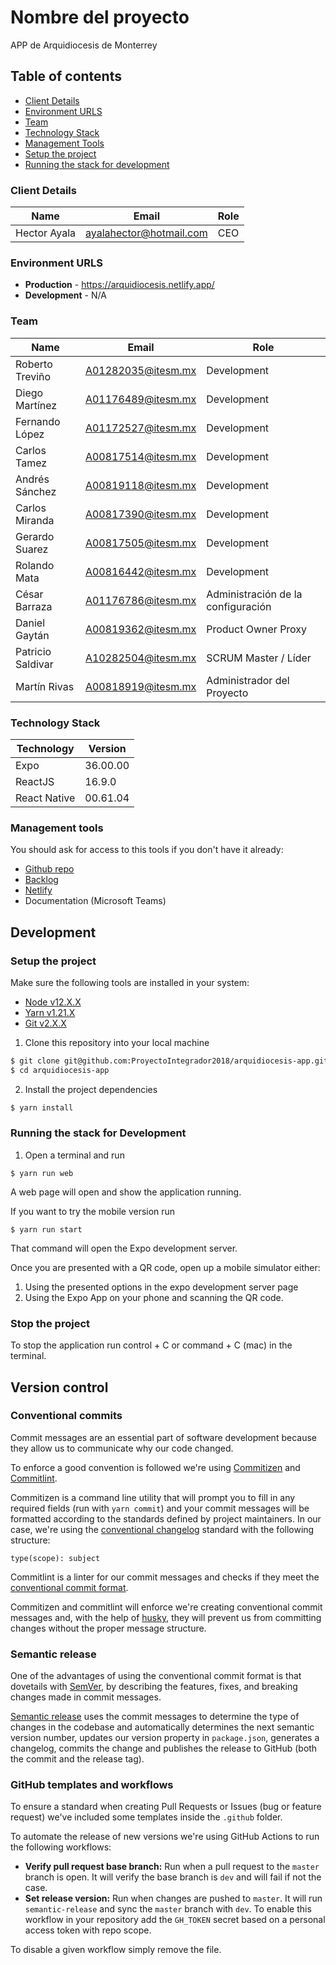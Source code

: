 # Nombre del proyecto

APP de Arquidiocesis de Monterrey

## Table of contents

- [Client Details](#client-details)
- [Environment URLS](#environment-urls)
- [Team](#team)
- [Technology Stack](#technology-stack)
- [Management Tools](#management-tools)
- [Setup the project](#setup-the-project)
- [Running the stack for development](#running-the-stack-for-development)

### Client Details

| Name         | Email                   | Role |
| ------------ | ----------------------- | ---- |
| Hector Ayala | ayalahector@hotmail.com | CEO  |

### Environment URLS

- **Production** - https://arquidiocesis.netlify.app/
- **Development** - N/A

### Team

| Name              | Email              | Role                               |
| ----------------- | ------------------ | ---------------------------------- |
| Roberto Treviño   | A01282035@itesm.mx | Development                        |
| Diego Martínez    | A01176489@itesm.mx | Development                        |
| Fernando López    | A01172527@itesm.mx | Development                        |
| Carlos Tamez      | A00817514@itesm.mx | Development                        |
| Andrés Sánchez    | A00819118@itesm.mx | Development                        |
| Carlos Miranda    | A00817390@itesm.mx | Development                        |
| Gerardo Suarez    | A00817505@itesm.mx | Development                        |
| Rolando Mata      | A00816442@itesm.mx | Development                        |
| César Barraza     | A01176786@itesm.mx | Administración de la configuración |
| Daniel Gaytán     | A00819362@itesm.mx | Product Owner Proxy                |
| Patricio Saldivar | A10282504@itesm.mx | SCRUM Master / Líder               |
| Martín Rivas      | A00818919@itesm.mx | Administrador del Proyecto         |

### Technology Stack

| Technology   | Version  |
| ------------ | -------- |
| Expo         | 36.00.00 |
| ReactJS      | 16.9.0   |
| React Native | 00.61.04 |

### Management tools

You should ask for access to this tools if you don't have it already:

- [Github repo](https://github.com/ProyectoIntegrador2018/arquidiocesis-app)
- [Backlog](https://trello.com)
- [Netlify](https://netlify.com/)
- Documentation (Microsoft Teams)

## Development

### Setup the project

Make sure the following tools are installed in your system:

- [Node v12.X.X](https://nodejs.org/en/download/)
- [Yarn v1.21.X](https://yarnpkg.com/en/docs/install)
- [Git v2.X.X](https://git-scm.com/downloads)

1. Clone this repository into your local machine

```bash
$ git clone git@github.com:ProyectoIntegrador2018/arquidiocesis-app.git
$ cd arquidiocesis-app
```

2. Install the project dependencies

```bash
$ yarn install
```

### Running the stack for Development

1. Open a terminal and run

```
$ yarn run web
```

A web page will open and show the application running.

If you want to try the mobile version run

```
$ yarn run start
```

That command will open the Expo development server.

Once you are presented with a QR code, open up a mobile simulator either:

1. Using the presented options in the expo development server page
2. Using the Expo App on your phone and scanning the QR code.

### Stop the project

To stop the application run control + C or command + C (mac) in the terminal.

## Version control

### Conventional commits

Commit messages are an essential part of software development because they allow us to communicate why our code changed.

To enforce a good convention is followed we're using [Commitizen](https://github.com/commitizen/cz-cli) and [Commitlint](https://github.com/conventional-changelog/commitlint).

Commitizen is a command line utility that will prompt you to fill in any required fields (run with `yarn commit`) and your commit messages will be formatted according to the standards defined by project maintainers. In our case, we're using the [conventional changelog](https://github.com/conventional-changelog/conventional-changelog) standard with the following structure:

```
type(scope): subject
```

Commitlint is a linter for our commit messages and checks if they meet the [conventional commit format](https://www.conventionalcommits.org).

Commitizen and commitlint will enforce we're creating conventional commit messages and, with the help of [husky](https://github.com/typicode/husky), they will prevent us from committing changes without the proper message structure.

### Semantic release

One of the advantages of using the conventional commit format is that dovetails with [SemVer](https://semver.org), by describing the features, fixes, and breaking changes made in commit messages.

[Semantic release](https://github.com/semantic-release/semantic-release) uses the commit messages to determine the type of changes in the codebase and automatically determines the next semantic version number, updates our version property in `package.json`, generates a changelog, commits the change and publishes the release to GitHub (both the commit and the release tag).

### GitHub templates and workflows

To ensure a standard when creating Pull Requests or Issues (bug or feature request) we've included some templates inside the `.github` folder.

To automate the release of new versions we're using GitHub Actions to run the following workflows:

- **Verify pull request base branch:** Run when a pull request to the `master` branch is open. It will verify the base branch is `dev` and will fail if not the case.
- **Set release version:** Run when changes are pushed to `master`. It will run `semantic-release` and sync the `master` branch with `dev`. To enable this workflow in your repository add the `GH_TOKEN` secret based on a personal access token with repo scope.

To disable a given workflow simply remove the file.
